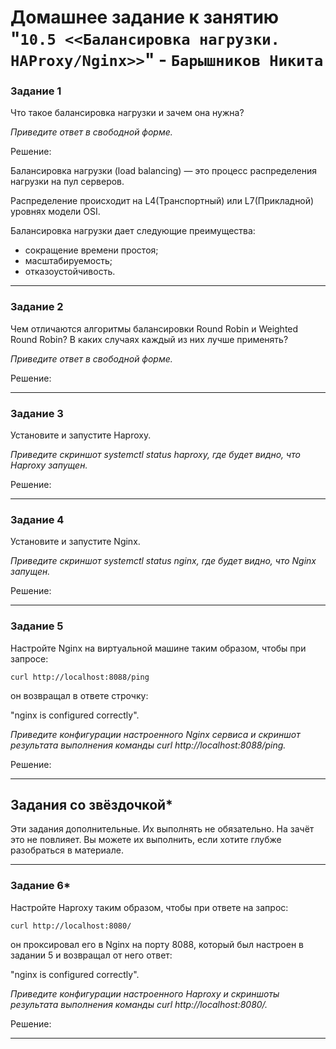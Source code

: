 # Домашнее задание к занятию "`10.5 <<Балансировка нагрузки. HAProxy/Nginx>>`" - `Барышников Никита`


### Задание 1

Что такое балансировка нагрузки и зачем она нужна? 

*Приведите ответ в свободной форме.*

Решение:

Балансировка нагрузки (load balancing) — это процесс распределения нагрузки на пул серверов.

Распределение происходит на L4(Транспортный) или L7(Прикладной) уровнях модели OSI.

Балансировка нагрузки дает следующие преимущества:
- сокращение времени простоя;
- масштабируемость;
- отказоустойчивость.

---

### Задание 2

Чем отличаются алгоритмы балансировки Round Robin и Weighted Round Robin? В каких случаях каждый из них лучше применять? 

*Приведите ответ в свободной форме.*

Решение:



---

### Задание 3

Установите и запустите Haproxy.

*Приведите скриншот systemctl status haproxy, где будет видно, что Haproxy запущен.*

Решение:



---

### Задание 4

Установите и запустите Nginx.

*Приведите скриншот systemctl status nginx, где будет видно, что Nginx запущен.*

Решение:



---

### Задание 5

Настройте Nginx на виртуальной машине таким образом, чтобы при запросе:

`curl http://localhost:8088/ping`

он возвращал в ответе строчку: 

"nginx is configured correctly".

*Приведите конфигурации настроенного Nginx сервиса и скриншот результата выполнения команды curl http://localhost:8088/ping.*

Решение:



---

## Задания со звёздочкой*

Эти задания дополнительные. Их выполнять не обязательно. На зачёт это не повлияет. Вы можете их выполнить, если хотите глубже разобраться в материале.

---

### Задание 6*

Настройте Haproxy таким образом, чтобы при ответе на запрос:

`curl http://localhost:8080/`

он проксировал его в Nginx на порту 8088, который был настроен в задании 5 и возвращал от него ответ: 

"nginx is configured correctly". 

*Приведите конфигурации настроенного Haproxy и скриншоты результата выполнения команды curl http://localhost:8080/.*

Решение:



---